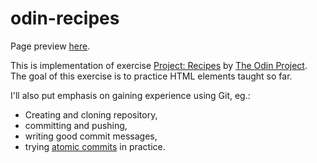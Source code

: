 # odin-recipes

Page preview [here](https://oskarwalichniewicz.github.io/odin-recipes/).

This is implementation of exercise [Project: Recipes](https://www.theodinproject.com/paths/foundations/courses/foundations/lessons/recipes) by [The Odin Project](https://www.theodinproject.com). The goal of this exercise is to practice HTML elements taught so far.

I'll also put emphasis on gaining experience using Git, eg.:

- Creating and cloning repository,
- committing and pushing,
- writing good commit messages,
- trying [atomic commits](https://www.freshconsulting.com/insights/blog/atomic-commits/) in practice.
